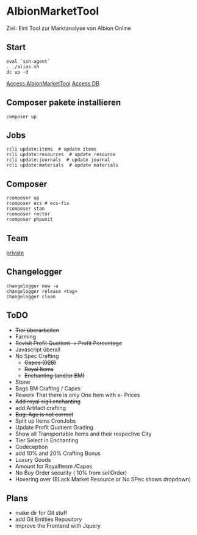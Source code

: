 # AlbionMarketTool

Ziel: Eint Tool zur Marktanalyse von Albion Online

## Start
```shell
eval `ssh-agent`
. ./alias.sh
dc up -d
```

[Access AlbionMarketTool](http://localhost:8080)
[Access DB](http://localhost:8081)

## Composer pakete installieren

```shell
composer up

```

## Jobs

```shell script
rcli update:items  # update items 
rcli update:resources  # update resource 
rcli update:journals  # update journal
rcli update:materials  # update materials
```

## Composer

```shell script
rcomposer up 
rcomposer ecs # ecs-fix
rcomposer stan
rcomposer rector
rcomposer phpunit
```

## Team

[private](https://confluence.mehrkanal.com/#recently-worked)

## Changelogger

```shell
changelogger new -u
changelogger release <tag>
changelogger clean
```

## ToDO

* ~~Tier überarbeiten~~
* Farming
* ~~Revisit Profit Quotient -> Profit Percentage~~
* Javascript überall
* No Spec Crafting
  * ~~Capes (028)~~
  * ~~Royal Items~~
  * ~~Enchanting (and/or BM)~~
* Stone
* Bags BM Crafting / Capes
* Rework That there is only One Item with x- Prices
* ~~Add royal sigil enchanting~~
* add Artifact crafting
* ~~Bug: Age is not correct~~
* Split up Items CronJobs
* Update Profit Quotient Grading
* Show all Transportable Items and their respective City
* Tier Select in Enchanting
* Codeception
* add 10% and 20% Crafting Bonus
* Luxury Goods
* Amount for RoyalItesm /Capes
* No Buy Order security ( 10% from sellOrder)
* Hovering over (BLack Market Resource or No SPec shows dropdown)

## Plans

+ make dir for Git stuff
+ add Git Entities Repository
+ improve the Frontend with Jquery